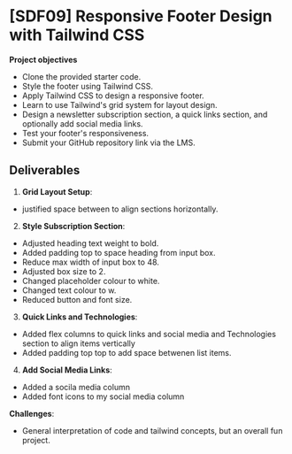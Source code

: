 # [SDF09] Responsive Footer Design with Tailwind CSS

**Project objectives**

- Clone the provided starter code.
- Style the footer using Tailwind CSS.
- Apply Tailwind CSS to design a responsive footer.
- Learn to use Tailwind's grid system for layout design.
- Design a newsletter subscription section, a quick links section, and optionally add social media links.
- Test your footer's responsiveness.
- Submit your GitHub repository link via the LMS.

## Deliverables

1. **Grid Layout Setup**: 
- justified space between to align sections horizontally.
2. **Style Subscription Section**: 
- Adjusted  heading text weight to bold.
- Added padding top to space heading from input box.
- Reduce max width of input box to 48.
- Adjusted box size to 2.
- Changed placeholder colour to white.
- Changed text colour to w.
- Reduced button and font size.

3. **Quick Links and Technologies**: 
- Added flex columns to quick links and social media and Technologies section to align items vertically
- Added padding top top to add space betwenen list items.
4. **Add Social Media Links**: 
- Added a socila media column
- Added font icons to my social media column

**Challenges**: 
- General interpretation of code and tailwind concepts, but an overall fun project. 